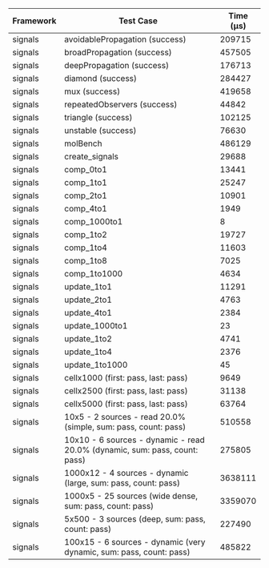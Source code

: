 | Framework | Test Case | Time (μs) |
| --- | --- | --- |
| signals | avoidablePropagation (success) | 209715 |
| signals | broadPropagation (success) | 457505 |
| signals | deepPropagation (success) | 176713 |
| signals | diamond (success) | 284427 |
| signals | mux (success) | 419658 |
| signals | repeatedObservers (success) | 44842 |
| signals | triangle (success) | 102125 |
| signals | unstable (success) | 76630 |
| signals | molBench | 486129 |
| signals | create_signals | 29688 |
| signals | comp_0to1 | 13441 |
| signals | comp_1to1 | 25247 |
| signals | comp_2to1 | 10901 |
| signals | comp_4to1 | 1949 |
| signals | comp_1000to1 | 8 |
| signals | comp_1to2 | 19727 |
| signals | comp_1to4 | 11603 |
| signals | comp_1to8 | 7025 |
| signals | comp_1to1000 | 4634 |
| signals | update_1to1 | 11291 |
| signals | update_2to1 | 4763 |
| signals | update_4to1 | 2384 |
| signals | update_1000to1 | 23 |
| signals | update_1to2 | 4741 |
| signals | update_1to4 | 2376 |
| signals | update_1to1000 | 45 |
| signals | cellx1000 (first: pass, last: pass) | 9649 |
| signals | cellx2500 (first: pass, last: pass) | 31138 |
| signals | cellx5000 (first: pass, last: pass) | 63764 |
| signals | 10x5 - 2 sources - read 20.0% (simple, sum: pass, count: pass) | 510558 |
| signals | 10x10 - 6 sources - dynamic - read 20.0% (dynamic, sum: pass, count: pass) | 275805 |
| signals | 1000x12 - 4 sources - dynamic (large, sum: pass, count: pass) | 3638111 |
| signals | 1000x5 - 25 sources (wide dense, sum: pass, count: pass) | 3359070 |
| signals | 5x500 - 3 sources (deep, sum: pass, count: pass) | 227490 |
| signals | 100x15 - 6 sources - dynamic (very dynamic, sum: pass, count: pass) | 485822 |

